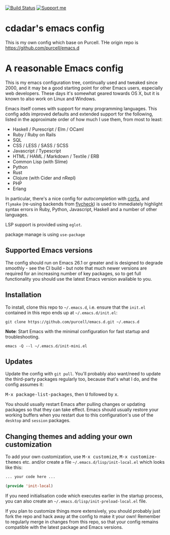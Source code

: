 [![Build Status](https://github.com/cdadar/emacs.d/workflows/CI/badge.svg)](https://github.com/cdadar/emacs.d/actions)
<a href="https://www.patreon.com/sanityinc"><img alt="Support me"
src="https://img.shields.io/badge/Support%20Me-%F0%9F%92%97-ff69b4.svg"></a>

# cdadar's emacs config

This is my own config which base on Purcell. THe origin repo is https://github.com/purcell/emacs.d

# A reasonable Emacs config

This is my emacs configuration tree, continually used and tweaked
since 2000, and it may be a good starting point for other Emacs
users, especially web developers. These days it's
somewhat geared towards OS X, but it is known to also work on Linux
and Windows.

Emacs itself comes with support for many programming languages. This
config adds improved defaults and extended support for the following, listed
in the approximate order of how much I use them, from most to least:

* Haskell / Purescript / Elm / OCaml
* Ruby / Ruby on Rails
* SQL
* CSS / LESS / SASS / SCSS
* Javascript / Typescript
* HTML / HAML / Markdown / Textile / ERB
* Common Lisp (with Slime)
* Python
* Rust
* Clojure (with Cider and nRepl)
* PHP
* Erlang

In particular, there's a nice config for *autocompletion* with
[corfu](https://github.com/minad/corfu), and
`flymake` (re-using backends from [flycheck](http://www.flycheck.org))
is used to immediately highlight syntax errors in Ruby, Python,
Javascript, Haskell and a number of other languages.

LSP support is provided using `eglot`.

package manage is using `use-package`

## Supported Emacs versions

The config should run on Emacs 26.1 or greater and is designed to degrade smoothly - see the CI build - but note that
much newer versions are required for an increasing number of key packages, so to get full functionality you should use
the latest Emacs version available to you.

## Installation

To install, clone this repo to `~/.emacs.d`, i.e. ensure that the `init.el` contained in this repo ends up at
`~/.emacs.d/init.el`:

```
git clone https://github.com/purcell/emacs.d.git ~/.emacs.d
```

**Note**: Start Emacs with the minimal configuration for fast startup and troubleshooting.

``` shell
emacs -Q --l ~/.emacs.d/init-mini.el
```


## Updates

Update the config with `git pull`. You'll probably also want/need to update the third-party packages regularly too,
because that's what I do, and the config assumes it:

<kbd>M-x package-list-packages</kbd>, then <kbd>U</kbd> followed by <kbd>x</kbd>.

You should usually restart Emacs after pulling changes or updating packages so that they can take effect. Emacs should
usually restore your working buffers when you restart due to this configuration's use of the `desktop` and `session`
packages.

## Changing themes and adding your own customization

To add your own customization, use <kbd>M-x customize</kbd>, <kbd>M-x customize-themes</kbd> etc. and/or create a file
`~/.emacs.d/lisp/init-local.el` which looks like this:

```el
... your code here ...

(provide 'init-local)
```

If you need initialisation code which executes earlier in the startup process, you can also create an
`~/.emacs.d/lisp/init-preload-local.el` file.

If you plan to customize things more extensively, you should probably just fork the repo and hack away at the config to
make it your own!  Remember to regularly merge in changes from this repo, so that your config remains compatible with
the latest package and Emacs versions.

